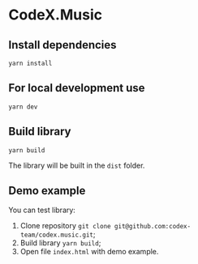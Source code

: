 # CodeX.Music

## Install dependencies
`yarn install`

## For local development use
`yarn dev`

## Build library
`yarn build`

The library will be built in the `dist` folder.

## Demo example
You can test library:
1. Clone repository `git clone git@github.com:codex-team/codex.music.git`;
2. Build library `yarn build`;
3. Open file `index.html` with demo example.
